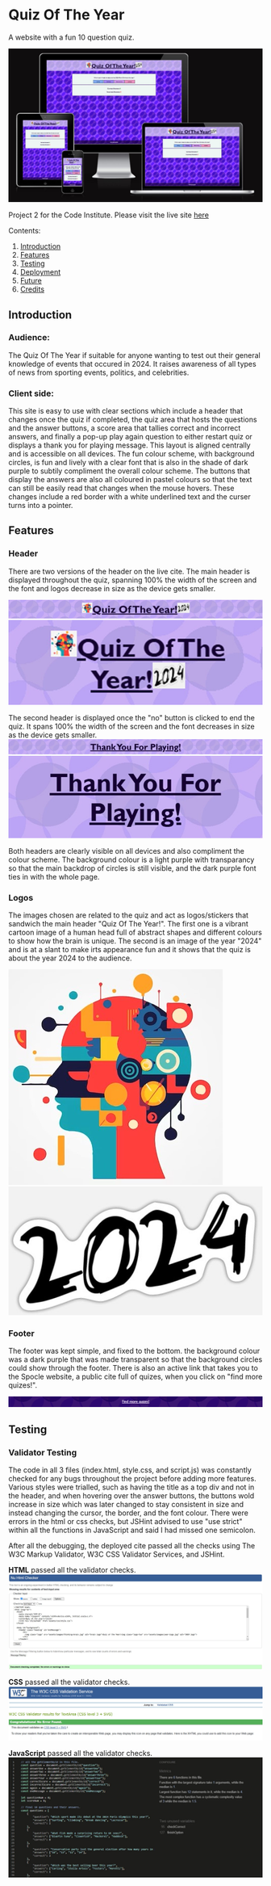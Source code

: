 # Quiz Of The Year
A website with a fun 10 question quiz.

![mock-up](assets/images/mock-up.jpg)

Project 2 for the Code Institute. Please visit the live site [here](https://katherinewadge-berrospi.github.io/Quiz-of-the-year/)

Contents:
1. [Introduction](#introduction)
2. [Features](#features)
3. [Testing](#testing)
4. [Deployment](#deployment)
5. [Future](#future)
6. [Credits](#credits) 

## Introduction

### Audience:
The Quiz Of The Year if suitable for anyone wanting to test out their general knowledge of events that occured in 2024. It raises awareness of all types of news from sporting events, politics, and celebrities.

### Client side:
This site is easy to use with clear sections which include a header that changes once the quiz if completed, the quiz area that hosts the questions and the answer buttons, a score area that tallies correct and incorrect answers, and finally a pop-up play again question to either restart quiz or displays a thank you for playing message. This layout is aligned centrally and is accessible on all devices. The fun colour scheme, with background circles, is fun and lively with a clear font that is also in the shade of dark purple to subtily compliment the overall colour scheme. The buttons that display the answers are also all coloured in pastel colours so that the text can still be easily read that changes when the mouse hovers. These changes include a red border with a white underlined text and the curser turns into a pointer.


## Features

### Header
There are two versions of the header on the live cite. The main header is displayed throughout the quiz, spanning 100% the width of the screen and the font and logos decrease in size as the device gets smaller.

![MainHeaderDesktop](assets/images/header-desktop.jpg)
![MainHeaderMobile](assets/images/header-mobile.jpg)

The second header is displayed once the "no" button is clicked to end the quiz. It spans 100% the width of the screen and the font decreases in size as the device gets smaller.
![EndMessageDesktop](assets/images/thanks-header-desktop.jpg)
![EndMessageMobile](assets/images/thanks-header-mobile.jpg)

Both headers are clearly visible on all devices and also compliment the colour scheme. The background colour is a light purple with transparancy so that the main backdrop of circles is still visible, and the dark purple font ties in with the whole page.

### Logos
The images chosen are related to the quiz and act as logos/stickers that sandwich the main header "Quiz Of The Year!". The first one is a vibrant cartoon image of a human head full of abstract shapes and different colours to show how the brain is unique. The second is an image of the year "2024" and is at a slant to make irts appearance fun and it shows that the quiz is about the year 2024 to the audience.

![HeadCartoon](assets/images/thinking-brain.jpg)
![2024](assets/images/year-logo.jpg)

### Footer
The footer was kept simple, and fixed to the bottom. the background colour was a dark purple that was made transparent so that the background circles could show through the footer. There is also an active link that takes you to the Spocle website, a public cite full of quizes, when you click on "find more quizes!".

![Footer](assets/images/footer.jpg)


## Testing

### Validator Testing
The code in all 3 files (index.html, style.css, and script.js) was constantly checked for any bugs throughout the project before adding more features. Various styles were trialled, such as having the title as a top div and not in the header, and when hovering over the answer buttons, the buttons wold increase in size which was later changed to stay consistent in size and instead changing the cursor, the border, and the font colour. There were errors in the html or css checks, but JSHint advised to use "use strict" within all the functions in JavaScript and said I had missed one semicolon.

After all the debugging, the deployed cite passed all the checks using The W3C Markup Validator, W3C CSS Validator Services, and JSHint.

<strong>HTML</strong> passed all the validator checks.
![HTMLvalidator](assets/images/html-validator.jpg)

<strong>CSS</strong> passed all the validator checks.
![CSSvalidator](assets/images/css-validator.jpg)

<strong>JavaScript</strong> passed all the validator checks.
![JShintValidator](assets/images/jshint-validator.jpg)